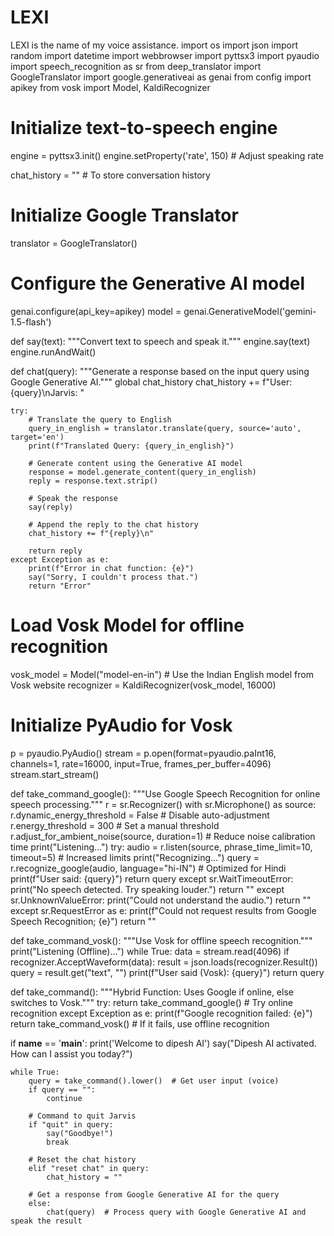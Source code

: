 # LEXI
LEXI is the name of my voice assistance.
import os
import json
import random
import datetime
import webbrowser
import pyttsx3
import pyaudio
import speech_recognition as sr
from deep_translator import GoogleTranslator
import google.generativeai as genai
from config import apikey
from vosk import Model, KaldiRecognizer

# Initialize text-to-speech engine
engine = pyttsx3.init()
engine.setProperty('rate', 150)  # Adjust speaking rate

chat_history = ""  # To store conversation history

# Initialize Google Translator
translator = GoogleTranslator()

# Configure the Generative AI model
genai.configure(api_key=apikey)
model = genai.GenerativeModel('gemini-1.5-flash')

def say(text):
    """Convert text to speech and speak it."""
    engine.say(text)
    engine.runAndWait()

def chat(query):
    """Generate a response based on the input query using Google Generative AI."""
    global chat_history
    chat_history += f"User: {query}\nJarvis: "

    try:
        # Translate the query to English
        query_in_english = translator.translate(query, source='auto', target='en')
        print(f"Translated Query: {query_in_english}")

        # Generate content using the Generative AI model
        response = model.generate_content(query_in_english)
        reply = response.text.strip()

        # Speak the response
        say(reply)

        # Append the reply to the chat history
        chat_history += f"{reply}\n"

        return reply
    except Exception as e:
        print(f"Error in chat function: {e}")
        say("Sorry, I couldn't process that.")
        return "Error"

# Load Vosk Model for offline recognition
vosk_model = Model("model-en-in")  # Use the Indian English model from Vosk website
recognizer = KaldiRecognizer(vosk_model, 16000)

# Initialize PyAudio for Vosk
p = pyaudio.PyAudio()
stream = p.open(format=pyaudio.paInt16, channels=1, rate=16000, input=True, frames_per_buffer=4096)
stream.start_stream()

def take_command_google():
    """Use Google Speech Recognition for online speech processing."""
    r = sr.Recognizer()
    with sr.Microphone() as source:
        r.dynamic_energy_threshold = False  # Disable auto-adjustment
        r.energy_threshold = 300  # Set a manual threshold
        r.adjust_for_ambient_noise(source, duration=1)  # Reduce noise calibration time
        print("Listening...")
        try:
            audio = r.listen(source, phrase_time_limit=10, timeout=5)  # Increased limits
            print("Recognizing...")
            query = r.recognize_google(audio, language="hi-IN")  # Optimized for Hindi
            print(f"User said: {query}")
            return query
        except sr.WaitTimeoutError:
            print("No speech detected. Try speaking louder.")
            return ""
        except sr.UnknownValueError:
            print("Could not understand the audio.")
            return ""
        except sr.RequestError as e:
            print(f"Could not request results from Google Speech Recognition; {e}")
            return ""

def take_command_vosk():
    """Use Vosk for offline speech recognition."""
    print("Listening (Offline)...")
    while True:
        data = stream.read(4096)
        if recognizer.AcceptWaveform(data):
            result = json.loads(recognizer.Result())
            query = result.get("text", "")
            print(f"User said (Vosk): {query}")
            return query

def take_command():
    """Hybrid Function: Uses Google if online, else switches to Vosk."""
    try:
        return take_command_google()  # Try online recognition
    except Exception as e:
        print(f"Google recognition failed: {e}")
        return take_command_vosk()  # If it fails, use offline recognition

if __name__ == '__main__':
    print('Welcome to dipesh AI')
    say("Dipesh AI activated. How can I assist you today?")

    while True:
        query = take_command().lower()  # Get user input (voice)
        if query == "":
            continue

        # Command to quit Jarvis
        if "quit" in query:
            say("Goodbye!")
            break

        # Reset the chat history
        elif "reset chat" in query:
            chat_history = ""

        # Get a response from Google Generative AI for the query
        else:
            chat(query)  # Process query with Google Generative AI and speak the result

